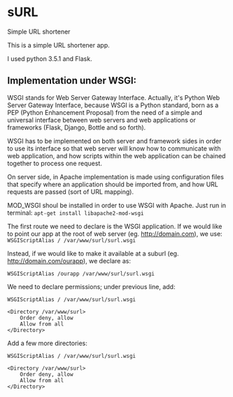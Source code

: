 # sURL
Simple URL shortener

This is a simple URL shortener app.

I used python 3.5.1 and Flask.

## Implementation under WSGI:
WSGI stands for Web Server Gateway Interface. Actually, it's Python Web Server Gateway Interface, because WSGI is a Python standard, born as a PEP (Python Enhancement Proposal) from the need of a simple and universal interface between web servers and web applications or frameworks (Flask, Django, Bottle and so forth).

WSGI has to be implemented on both server and framework sides in order to use its interface so that web server will know how to communicate with web application, and how scripts within the web application can be chained together to process one request.

On server side, in Apache implementation is made using configuration files that specify where an application should be imported from, and how URL requests are passed (sort of URL mapping).

MOD_WSGI shoul be installed in order to use WSGI with Apache. Just run in terminal:
`apt-get install libapache2-mod-wsgi`

The first route we need to declare is the WSGI application. If we would like to point our app at the root of web server (eg. http://domain.com), we use:
`WSGIScriptAlias / /var/www/surl/surl.wsgi`

Instead, if we would like to make it available at a suburl (eg. http://domain.com/ourapp), we declare as:

`WSGIScriptAlias /ourapp /var/www/surl/surl.wsgi`

We need to declare permissions; under previous line, add:
```
WSGIScriptAlias / /var/www/surl/surl.wsgi

<Directory /var/www/surl>
	Order deny, allow
	Allow from all
</Directory>
```
Add a few more directories:

```
WSGIScriptAlias / /var/www/surl/surl.wsgi

<Directory /var/www/surl>
	Order deny, allow
	Allow from all
</Directory>
```
